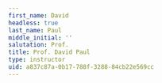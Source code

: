 ```yaml
---
first_name: David
headless: true
last_name: Paul
middle_initial: ''
salutation: Prof.
title: Prof. David Paul
type: instructor
uid: a837c87a-0b17-788f-3288-84cb22e569cc
---
```

